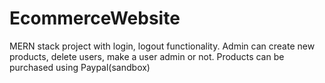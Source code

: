 # EcommerceWebsite
MERN stack project with login, logout functionality.
Admin can create new products, delete users, make a user admin or not.
Products can be purchased using Paypal(sandbox)

